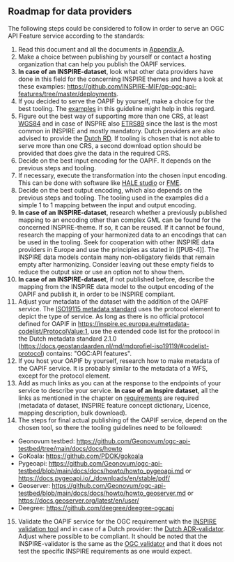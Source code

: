 ## Roadmap for data providers

The following steps could be considered to follow in order to serve an OGC API Feature service according to the standards:

1. Read this document and all the documents in [Appendix A](https://geonovum.github.io/ogc-api-features-guideline/#references).
2. Make a choice between publishing by yourself or contact a hosting organization that can help you publish the OAPIF services.
3. **In case of an INSPIRE-dataset**, look what other data providers have done in this field for the concerning INSPIRE themes and have a look at these examples: https://github.com/INSPIRE-MIF/gp-ogc-api-features/tree/master/deployments.
4. If you decided to serve the OAPIF by yourself, make a choice for the best tooling. The [examples](#H04) in this guideline might help in this regard.
5. Figure out the best way of supporting more than one CRS, at least [WGS84](https://epsg.io/4326) and in case of INSPRE also [ETRS89](https://epsg.io/4258) since the last is the most common in INSPIRE and mostly mandatory. 
Dutch providers are also advised to provide the [Dutch RD](https://www.opengis.net/def/crs/EPSG/0/28992).
If tooling is chosen that is not able to serve more than one CRS, a second download option should be provided that does give the data in the required CRS.
6. Decide on the best input encoding for the OAPIF. It depends on the previous steps and tooling.
7. If necessary, execute the transformation into the chosen input encoding. This can be done with software like [HALE studio](https://wetransform.to/halestudio/) or [FME](https://www.safe.com/).
8. Decide on the best output encoding, which also depends on the previous steps and tooling. The tooling used in the examples did a simple 1 to 1 mapping between the input and output encoding. 
9. **In case of an INSPIRE-dataset**, research whether a previously published mapping to an encoding other than complex GML can be found for the concerned INSPIRE-theme. If so, it can be reused.
If it cannot be found, research the mapping of your harmonized data to an encodings that can be used in the tooling.
Seek for cooperation with other INSPIRE data providers in Europe and use the principles as stated in [[PUB-4]].
The INSPIRE data models contain many non-obligatory fields that remain empty after harmonizing. Consider leaving out these empty fields to reduce the output size or use an option not to show them.
10. **In case of an INSPIRE-dataset**, if not published before, describe the mapping from the INSPIRE data model to the output encoding of the OAPIF and publish it, in order to be INSPIRE compliant.
11. Adjust your metadata of the dataset with the addition of the OAPIF service. The [ISO19115 metadata standard](https://docs.geostandaarden.nl/md/mdprofiel-iso19115/#protocol) uses the protocol element to depict the type of service. 
As long as there is no official protocol defined for OAPIF in https://inspire.ec.europa.eu/metadata-codelist/ProtocolValue:1, use the extended code list for the protocol in the Dutch metadata standard 2.1.0 (https://docs.geostandaarden.nl/md/mdprofiel-iso19119/#codelist-protocol) contains: "OGC:API features".
12. If you host your OAPIF by yourself, research how to make metadata of the OAPIF service. It is probably similar to the metadata of a WFS, except for the protocol element.
13. Add as much links as you can at the response to the endpoints of your service to describe your service. **In case of an Inspire dataset**, all the links as mentioned in the chapter on [requirements](#H03) are required (metadata of dataset, INSPIRE feature concept dictionary, Licence, mapping description, bulk download).
14. The steps for final actual publishing of the OAPIF service, depend on the chosen tool, so there the tooling guidelines need to be followed:  
  - Geonovum testbed: https://github.com/Geonovum/ogc-api-testbed/tree/main/docs/docs/howto  
  - GoKoala: https://github.com/PDOK/gokoala   
  - Pygeoapi: https://github.com/Geonovum/ogc-api-testbed/blob/main/docs/docs/howto/howto_pygeoapi.md or https://docs.pygeoapi.io/_/downloads/en/stable/pdf/  
  - Geoserver: https://github.com/Geonovum/ogc-api-testbed/blob/main/docs/docs/howto/howto_geoserver.md or https://docs.geoserver.org/latest/en/user/  
  - Deegree: https://github.com/deegree/deegree-ogcapi  
15. Validate the OAPIF service for the OGC requirement with the [INSPIRE validation tool](https://inspire.ec.europa.eu/validator/home/index.html) and in case of a Dutch provider: the [Dutch ADR-validator](https://gitlab.com/commonground/don/adr-validator/-/blob/main/README.md?ref_type=heads).   
Adjust where possible to be compliant.
It should be noted that the INSPIRE-validator is the same as the [OGC validator](https://cite.opengeospatial.org/teamengine/about/ogcapi-features-1.0/1.0/site/) and that it does not test the specific INSPIRE requirements as one would expect.





